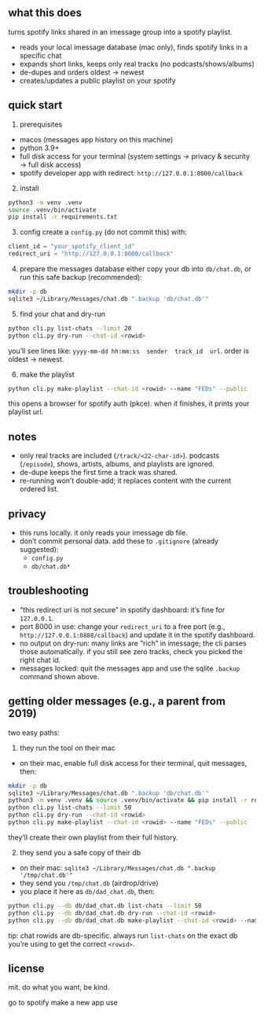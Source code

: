 ## what this does

turns spotify links shared in an imessage group into a spotify playlist.

- reads your local imessage database (mac only), finds spotify links in a specific chat
- expands short links, keeps only real tracks (no podcasts/shows/albums)
- de-dupes and orders oldest → newest
- creates/updates a public playlist on your spotify

## quick start

1) prerequisites
- macos (messages app history on this machine)
- python 3.9+
- full disk access for your terminal (system settings → privacy & security → full disk access)
- spotify developer app with redirect: `http://127.0.0.1:8000/callback`

2) install
```bash
python3 -m venv .venv
source .venv/bin/activate
pip install -r requirements.txt
```

3) config
create a `config.py` (do not commit this) with:
```python
client_id = "your_spotify_client_id"
redirect_uri = "http://127.0.0.1:8000/callback"
```

4) prepare the messages database
either copy your db into `db/chat.db`, or run this safe backup (recommended):
```bash
mkdir -p db
sqlite3 ~/Library/Messages/chat.db ".backup 'db/chat.db'"
```

5) find your chat and dry-run
```bash
python cli.py list-chats --limit 20
python cli.py dry-run --chat-id <rowid>
```
you’ll see lines like: `yyyy-mm-dd hh:mm:ss  sender  track_id  url`. order is oldest → newest.

6) make the playlist
```bash
python cli.py make-playlist --chat-id <rowid> --name "FEDs" --public
```
this opens a browser for spotify auth (pkce). when it finishes, it prints your playlist url.

## notes
- only real tracks are included (`/track/<22-char-id>`). podcasts (`/episode`), shows, artists, albums, and playlists are ignored.
- de-dupe keeps the first time a track was shared.
- re-running won’t double-add; it replaces content with the current ordered list.

## privacy
- this runs locally. it only reads your imessage db file.
- don’t commit personal data. add these to `.gitignore` (already suggested):
  - `config.py`
  - `db/chat.db*`

## troubleshooting
- “this redirect uri is not secure” in spotify dashboard: it’s fine for `127.0.0.1`.
- port 8000 in use: change your `redirect_uri` to a free port (e.g., `http://127.0.0.1:8888/callback`) and update it in the spotify dashboard.
- no output on dry-run: many links are “rich” in imessage; the cli parses those automatically. if you still see zero tracks, check you picked the right chat id.
- messages locked: quit the messages app and use the sqlite `.backup` command shown above.

## getting older messages (e.g., a parent from 2019)
two easy paths:

1) they run the tool on their mac
- on their mac, enable full disk access for their terminal, quit messages, then:
```bash
mkdir -p db
sqlite3 ~/Library/Messages/chat.db ".backup 'db/chat.db'"
python3 -m venv .venv && source .venv/bin/activate && pip install -r requirements.txt
python cli.py list-chats --limit 50
python cli.py dry-run --chat-id <rowid>
python cli.py make-playlist --chat-id <rowid> --name "FEDs" --public
```
they’ll create their own playlist from their full history.

2) they send you a safe copy of their db
- on their mac: `sqlite3 ~/Library/Messages/chat.db ".backup '/tmp/chat.db'"`
- they send you `/tmp/chat.db` (airdrop/drive)
- you place it here as `db/dad_chat.db`, then:
```bash
python cli.py --db db/dad_chat.db list-chats --limit 50
python cli.py --db db/dad_chat.db dry-run --chat-id <rowid>
python cli.py --db db/dad_chat.db make-playlist --chat-id <rowid> --name "FEDs" --public
```

tip: chat rowids are db-specific. always run `list-chats` on the exact db you’re using to get the correct `<rowid>`.

## license
mit. do what you want, be kind.

go to spotify
make a new app
use